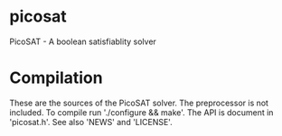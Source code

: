 # picosat
PicoSAT - A boolean satisfiablity solver 

# Compilation
These are the sources of the PicoSAT solver.
The preprocessor is not included.
To compile run './configure && make'.
The API is document in 'picosat.h'.
See also 'NEWS' and 'LICENSE'.
